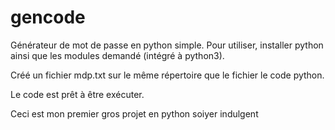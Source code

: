 # gencode

Générateur de mot de passe en python simple.
Pour utiliser, installer python ainsi que les modules demandé (intégré à python3).

Créé un fichier mdp.txt sur le même répertoire que le fichier le code python.

Le code est prêt à être exécuter.

Ceci est mon premier gros projet en python soiyer indulgent
